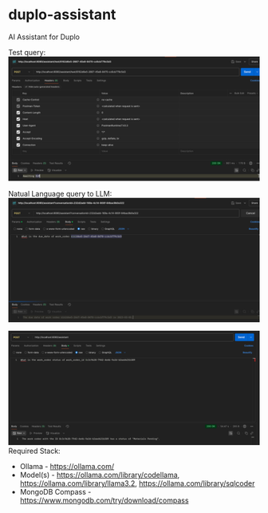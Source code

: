 # duplo-assistant
AI Assistant for Duplo

Test query:
![img.png](img.png)

Natual Language query to LLM:
![img_1.png](img_1.png)

![img_2.png](img_2.png)
Required Stack:

- Ollama - https://ollama.com/
- Model(s) - https://ollama.com/library/codellama, https://ollama.com/library/llama3.2, https://ollama.com/library/sqlcoder
- MongoDB Compass - https://www.mongodb.com/try/download/compass